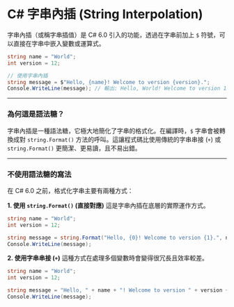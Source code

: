 # C# 字串內插 (String Interpolation)

字串內插（或稱字串插值）是 C# 6.0 引入的功能，透過在字串前加上 `$` 符號，可以直接在字串中嵌入變數或運算式。

```csharp
string name = "World";
int version = 12;

// 使用字串內插
string message = $"Hello, {name}! Welcome to version {version}.";
Console.WriteLine(message); // 輸出: Hello, World! Welcome to version 12.
```

---

### 為何這是語法糖？

字串內插是一種語法糖，它極大地簡化了字串的格式化。在編譯時，`$` 字串會被轉換成對 `string.Format()` 方法的呼叫。這讓程式碼比使用傳統的字串串接 (`+`) 或 `string.Format()` 更簡潔、更易讀，且不易出錯。

---

### 不使用語法糖的寫法

在 C# 6.0 之前，格式化字串主要有兩種方式：

**1. 使用 `string.Format()` (直接對應)**
這是字串內插在底層的實際運作方式。

```csharp
string name = "World";
int version = 12;

string message = string.Format("Hello, {0}! Welcome to version {1}.", name, version);
Console.WriteLine(message);
```

**2. 使用字串串接 (`+`)**
這種方式在處理多個變數時會變得很冗長且效率較差。

```csharp
string name = "World";
int version = 12;

string message = "Hello, " + name + "! Welcome to version " + version + ".";
Console.WriteLine(message);
```
